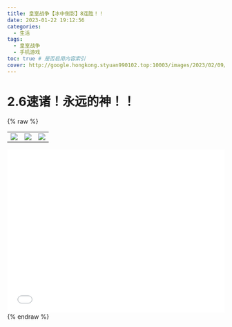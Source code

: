 ```yaml
---
title: 皇室战争【冰中倒影】8连胜！！
date: 2023-01-22 19:12:56
categories:
  - 生活
tags:
  - 皇室战争
  - 手机游戏
toc: true # 是否启用内容索引
cover: http://google.hongkong.styuan990102.top:10003/images/2023/02/09/202301231717708.jpg
---
```


# 2.6速诸！永远的神！！
{% raw %}
<div>
    <table>
      <tr>
        <td><img src="http://google.hongkong.styuan990102.top:10003/images/2023/02/09/202301231717746.jpg"/></td>
        <td><img src="http://google.hongkong.styuan990102.top:10003/images/2023/02/09/202301231717629.jpg"/></td>
        <td><img src="http://google.hongkong.styuan990102.top:10003/images/2023/02/09/202301231717708.jpg"/></td>
      </tr>
    </table>
</div>
<div style="position: relative; width: 100%; height: 0; padding-bottom: 75%;">
  <iframe src="//player.bilibili.com/player.html?aid=223225715&bvid=BV1v8411w7nZ&cid=977083915&page=1" scrolling="no" border="0" frameborder="no" framespacing="0" allowfullscreen="true" style="position: absolute; width: 100%; height: 100%; Left: 0; top: 0;" > </iframe>
</div>
{% endraw %}